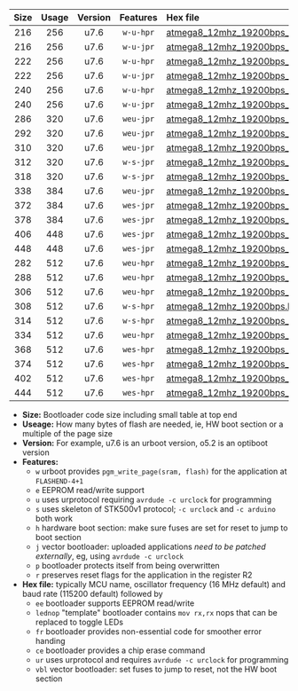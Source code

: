|Size|Usage|Version|Features|Hex file|
|:-:|:-:|:-:|:-:|:--|
|216|256|u7.6|`w-u-hpr`|[atmega8_12mhz_19200bps_ur.hex](https://raw.githubusercontent.com/stefanrueger/urboot/main/atmega8_12mhz_19200bps_ur.hex)|
|216|256|u7.6|`w-u-jpr`|[atmega8_12mhz_19200bps_ur_vbl.hex](https://raw.githubusercontent.com/stefanrueger/urboot/main/atmega8_12mhz_19200bps_ur_vbl.hex)|
|222|256|u7.6|`w-u-hpr`|[atmega8_12mhz_19200bps_lednop_ur.hex](https://raw.githubusercontent.com/stefanrueger/urboot/main/atmega8_12mhz_19200bps_lednop_ur.hex)|
|222|256|u7.6|`w-u-jpr`|[atmega8_12mhz_19200bps_lednop_ur_vbl.hex](https://raw.githubusercontent.com/stefanrueger/urboot/main/atmega8_12mhz_19200bps_lednop_ur_vbl.hex)|
|240|256|u7.6|`w-u-hpr`|[atmega8_12mhz_19200bps_lednop_fr_ur.hex](https://raw.githubusercontent.com/stefanrueger/urboot/main/atmega8_12mhz_19200bps_lednop_fr_ur.hex)|
|240|256|u7.6|`w-u-jpr`|[atmega8_12mhz_19200bps_lednop_fr_ur_vbl.hex](https://raw.githubusercontent.com/stefanrueger/urboot/main/atmega8_12mhz_19200bps_lednop_fr_ur_vbl.hex)|
|286|320|u7.6|`weu-jpr`|[atmega8_12mhz_19200bps_ee_ur_vbl.hex](https://raw.githubusercontent.com/stefanrueger/urboot/main/atmega8_12mhz_19200bps_ee_ur_vbl.hex)|
|292|320|u7.6|`weu-jpr`|[atmega8_12mhz_19200bps_ee_lednop_ur_vbl.hex](https://raw.githubusercontent.com/stefanrueger/urboot/main/atmega8_12mhz_19200bps_ee_lednop_ur_vbl.hex)|
|310|320|u7.6|`weu-jpr`|[atmega8_12mhz_19200bps_ee_lednop_fr_ur_vbl.hex](https://raw.githubusercontent.com/stefanrueger/urboot/main/atmega8_12mhz_19200bps_ee_lednop_fr_ur_vbl.hex)|
|312|320|u7.6|`w-s-jpr`|[atmega8_12mhz_19200bps_vbl.hex](https://raw.githubusercontent.com/stefanrueger/urboot/main/atmega8_12mhz_19200bps_vbl.hex)|
|318|320|u7.6|`w-s-jpr`|[atmega8_12mhz_19200bps_lednop_vbl.hex](https://raw.githubusercontent.com/stefanrueger/urboot/main/atmega8_12mhz_19200bps_lednop_vbl.hex)|
|338|384|u7.6|`weu-jpr`|[atmega8_12mhz_19200bps_ee_lednop_fr_ce_ur_vbl.hex](https://raw.githubusercontent.com/stefanrueger/urboot/main/atmega8_12mhz_19200bps_ee_lednop_fr_ce_ur_vbl.hex)|
|372|384|u7.6|`wes-jpr`|[atmega8_12mhz_19200bps_ee_vbl.hex](https://raw.githubusercontent.com/stefanrueger/urboot/main/atmega8_12mhz_19200bps_ee_vbl.hex)|
|378|384|u7.6|`wes-jpr`|[atmega8_12mhz_19200bps_ee_lednop_vbl.hex](https://raw.githubusercontent.com/stefanrueger/urboot/main/atmega8_12mhz_19200bps_ee_lednop_vbl.hex)|
|406|448|u7.6|`wes-jpr`|[atmega8_12mhz_19200bps_ee_lednop_fr_vbl.hex](https://raw.githubusercontent.com/stefanrueger/urboot/main/atmega8_12mhz_19200bps_ee_lednop_fr_vbl.hex)|
|448|448|u7.6|`wes-jpr`|[atmega8_12mhz_19200bps_ee_lednop_fr_ce_vbl.hex](https://raw.githubusercontent.com/stefanrueger/urboot/main/atmega8_12mhz_19200bps_ee_lednop_fr_ce_vbl.hex)|
|282|512|u7.6|`weu-hpr`|[atmega8_12mhz_19200bps_ee_ur.hex](https://raw.githubusercontent.com/stefanrueger/urboot/main/atmega8_12mhz_19200bps_ee_ur.hex)|
|288|512|u7.6|`weu-hpr`|[atmega8_12mhz_19200bps_ee_lednop_ur.hex](https://raw.githubusercontent.com/stefanrueger/urboot/main/atmega8_12mhz_19200bps_ee_lednop_ur.hex)|
|306|512|u7.6|`weu-hpr`|[atmega8_12mhz_19200bps_ee_lednop_fr_ur.hex](https://raw.githubusercontent.com/stefanrueger/urboot/main/atmega8_12mhz_19200bps_ee_lednop_fr_ur.hex)|
|308|512|u7.6|`w-s-hpr`|[atmega8_12mhz_19200bps.hex](https://raw.githubusercontent.com/stefanrueger/urboot/main/atmega8_12mhz_19200bps.hex)|
|314|512|u7.6|`w-s-hpr`|[atmega8_12mhz_19200bps_lednop.hex](https://raw.githubusercontent.com/stefanrueger/urboot/main/atmega8_12mhz_19200bps_lednop.hex)|
|334|512|u7.6|`weu-hpr`|[atmega8_12mhz_19200bps_ee_lednop_fr_ce_ur.hex](https://raw.githubusercontent.com/stefanrueger/urboot/main/atmega8_12mhz_19200bps_ee_lednop_fr_ce_ur.hex)|
|368|512|u7.6|`wes-hpr`|[atmega8_12mhz_19200bps_ee.hex](https://raw.githubusercontent.com/stefanrueger/urboot/main/atmega8_12mhz_19200bps_ee.hex)|
|374|512|u7.6|`wes-hpr`|[atmega8_12mhz_19200bps_ee_lednop.hex](https://raw.githubusercontent.com/stefanrueger/urboot/main/atmega8_12mhz_19200bps_ee_lednop.hex)|
|402|512|u7.6|`wes-hpr`|[atmega8_12mhz_19200bps_ee_lednop_fr.hex](https://raw.githubusercontent.com/stefanrueger/urboot/main/atmega8_12mhz_19200bps_ee_lednop_fr.hex)|
|444|512|u7.6|`wes-hpr`|[atmega8_12mhz_19200bps_ee_lednop_fr_ce.hex](https://raw.githubusercontent.com/stefanrueger/urboot/main/atmega8_12mhz_19200bps_ee_lednop_fr_ce.hex)|

- **Size:** Bootloader code size including small table at top end
- **Useage:** How many bytes of flash are needed, ie, HW boot section or a multiple of the page size
- **Version:** For example, u7.6 is an urboot version, o5.2 is an optiboot version
- **Features:**
  + `w` urboot provides `pgm_write_page(sram, flash)` for the application at `FLASHEND-4+1`
  + `e` EEPROM read/write support
  + `u` uses urprotocol requiring `avrdude -c urclock` for programming
  + `s` uses skeleton of STK500v1 protocol; `-c urclock` and `-c arduino` both work
  + `h` hardware boot section: make sure fuses are set for reset to jump to boot section
  + `j` vector bootloader: uploaded applications *need to be patched externally*, eg, using `avrdude -c urclock`
  + `p` bootloader protects itself from being overwritten
  + `r` preserves reset flags for the application in the register R2
- **Hex file:** typically MCU name, oscillator frequency (16 MHz default) and baud rate (115200 default) followed by
  + `ee` bootloader supports EEPROM read/write
  + `lednop` "template" bootloader contains `mov rx,rx` nops that can be replaced to toggle LEDs
  + `fr` bootloader provides non-essential code for smoother error handing
  + `ce` bootloader provides a chip erase command
  + `ur` uses urprotocol and requires `avrdude -c urclock` for programming
  + `vbl` vector bootloader: set fuses to jump to reset, not the HW boot section
